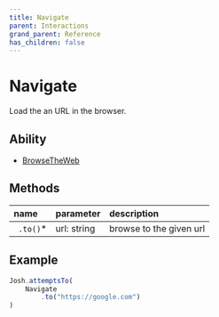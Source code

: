 ```yaml
---
title: Navigate
parent: Interactions
grand_parent: Reference
has_children: false
---
```


# Navigate

Load the an URL in the browser.

## Ability

- [BrowseTheWeb](../../abilities/BROWSE_THE_WEB.md)

## Methods
| name      | parameter   | description             |
| :---      | :---        | :---                    |
| ` .to()`* | url: string | browse to the given url |

## Example

```typescript
Josh.attemptsTo(
    Navigate
        .to("https://google.com")
)
```